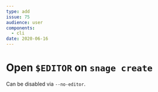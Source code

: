 ```yaml
---
type: add
issue: 75
audience: user
components:
  - cli
date: 2020-06-16
---
```

# Open `$EDITOR` on `snage create`

Can be disabled via `--no-editor`.
